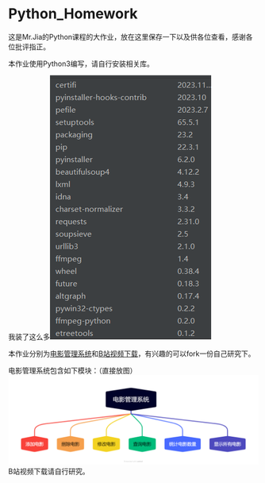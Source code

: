 # **Python_Homework**
这是Mr.Jia的Python课程的大作业，放在这里保存一下以及供各位查看，感谢各位批评指正。

本作业使用Python3编写，请自行安装相关库。

我装了这么多![img.png](img.png)

本作业分别为[电影管理系统](MovieManagementSystem.py)和[B站视频下载](BilibiliVideo.py)，有兴趣的可以fork一份自己研究下。

电影管理系统包含如下模块：（直接放图）
![MovieManagementSystem.png](MovieManagementSystem.png)
B站视频下载请自行研究。